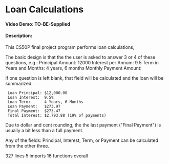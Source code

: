 # Loan Calculations
#### Video Demo: TO-BE-Supplied
#### Description:

This CS50P final project program performs loan calculations,

The basic design is that the the user is asked to answer 3 or 4 of these questions,
e.g.:
            Principal Amount: 12000
          Interest per Annum: 9.5
    Term in Years and Months: 4 years, 6 months
      Monthly Payment Amount:

If one question is left blank, that field will be calculated and the loan will be
summarized:

     Loan Principal: $12,000.00
     Loan Interest:  9.5%
     Loan Term:      4 Years, 6 Months
     Loan Payment:   $273.97
     Final Payment:  $273.47
     Total Interest: $2,793.88 (19% of payments)

Due to dollar and cent rounding, the the last payment ("Final Payment") is usually
a bit less than a full payment.

Any of the fields: Principal, Interest, Term, or Payment can be calculated from
the other three.


327 lines
5 imports
16 functions overall

